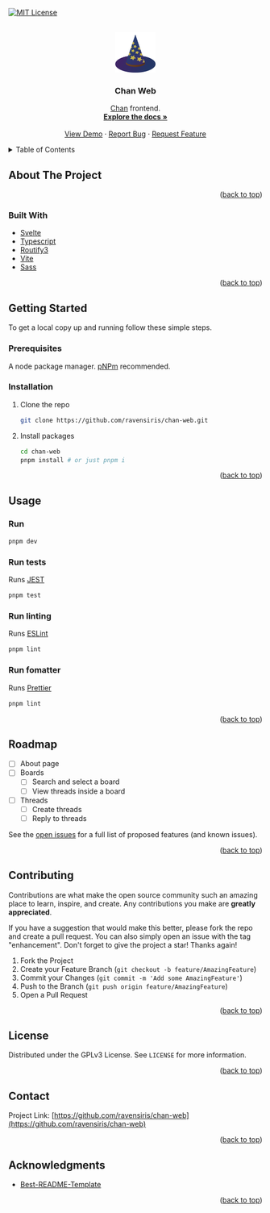<div id="top"></div>

[![MIT License][license-shield]][license-url]

<!-- PROJECT LOGO -->
<br />
<div align="center">
  <a href="https://github.com/ravensiris/chan-web">
    <img src="images/logo.png" alt="Logo" width="80" height="80">
  </a>

<h3 align="center">Chan Web</h3>

  <p align="center">
    <a href="https://github.com/ravensiris/chan">Chan</a> frontend.
    <br />
    <a href="https://github.com/ravensiris/chan-web"><strong>Explore the docs »</strong></a>
    <br />
    <br />
    <a href="https://github.com/ravensiris/chan-web">View Demo</a>
    ·
    <a href="https://github.com/ravensiris/chan-web/issues">Report Bug</a>
    ·
    <a href="https://github.com/ravensiris/chan-web/issues">Request Feature</a>
  </p>
</div>

<!-- TABLE OF CONTENTS -->
<details>
  <summary>Table of Contents</summary>
  <ol>
    <li>
      <a href="#about-the-project">About The Project</a>
      <ul>
        <li><a href="#built-with">Built With</a></li>
      </ul>
    </li>
    <li>
      <a href="#getting-started">Getting Started</a>
      <ul>
        <li><a href="#prerequisites">Prerequisites</a></li>
        <li><a href="#installation">Installation</a></li>
      </ul>
    </li>
    <li><a href="#usage">Usage</a></li>
    <li><a href="#roadmap">Roadmap</a></li>
    <li><a href="#contributing">Contributing</a></li>
    <li><a href="#license">License</a></li>
    <li><a href="#contact">Contact</a></li>
    <li><a href="#acknowledgments">Acknowledgments</a></li>
  </ol>
</details>

<!-- ABOUT THE PROJECT -->
## About The Project

<p align="right">(<a href="#top">back to top</a>)</p>

### Built With

* [Svelte](https://svelte.dev/)
* [Typescript](https://www.typescriptlang.org/)
* [Routify3](https://v3.routify.dev/)
* [Vite](https://vitejs.dev/)
* [Sass](https://sass-lang.com/)

<p align="right">(<a href="#top">back to top</a>)</p>


<!-- GETTING STARTED -->
## Getting Started

To get a local copy up and running follow these simple steps.

### Prerequisites

A node package manager.
[pNPm](https://pnpm.io/) recommended.

### Installation

1. Clone the repo
   ```sh
   git clone https://github.com/ravensiris/chan-web.git
   ```
2. Install packages
   ```sh
   cd chan-web
   pnpm install # or just pnpm i
   ```
 
<p align="right">(<a href="#top">back to top</a>)</p>

<!-- USAGE EXAMPLES -->
## Usage
### Run
```sh
pnpm dev
```
### Run tests
Runs [JEST](https://jestjs.io/)
```sh
pnpm test
```
### Run linting
Runs [ESLint](https://eslint.org/)
```sh
pnpm lint
```
### Run fomatter
Runs [Prettier](https://prettier.io/)
```sh
pnpm lint
```

<p align="right">(<a href="#top">back to top</a>)</p>



<!-- ROADMAP -->
## Roadmap

- [ ] About page
- [ ] Boards
   - [ ] Search and select a board
   - [ ] View threads inside a board
- [ ] Threads
   - [ ] Create threads
   - [ ] Reply to threads

See the [open issues](https://github.com/ravensiris/chan-web/issues) for a full list of proposed features (and known issues).

<p align="right">(<a href="#top">back to top</a>)</p>



<!-- CONTRIBUTING -->
## Contributing

Contributions are what make the open source community such an amazing place to learn, inspire, and create. Any contributions you make are **greatly appreciated**.

If you have a suggestion that would make this better, please fork the repo and create a pull request. You can also simply open an issue with the tag "enhancement".
Don't forget to give the project a star! Thanks again!

1. Fork the Project
2. Create your Feature Branch (`git checkout -b feature/AmazingFeature`)
3. Commit your Changes (`git commit -m 'Add some AmazingFeature'`)
4. Push to the Branch (`git push origin feature/AmazingFeature`)
5. Open a Pull Request

<p align="right">(<a href="#top">back to top</a>)</p>



<!-- LICENSE -->
## License

Distributed under the GPLv3 License. See `LICENSE` for more information.

<p align="right">(<a href="#top">back to top</a>)</p>



<!-- CONTACT -->
## Contact

Project Link: [https://github.com/ravensiris/chan-web](https://github.com/ravensiris/chan-web)

<p align="right">(<a href="#top">back to top</a>)</p>



<!-- ACKNOWLEDGMENTS -->
## Acknowledgments

* [Best-README-Template](https://github.com/othneildrew/Best-README-Template)

<p align="right">(<a href="#top">back to top</a>)</p>



<!-- MARKDOWN LINKS & IMAGES -->
<!-- https://www.markdownguide.org/basic-syntax/#reference-style-links -->
[license-shield]: https://img.shields.io/github/license/ravensiris/chan-web.svg?style=for-the-badge
[license-url]: https://github.com/ravensiris/chan-web/blob/master/COPYING
